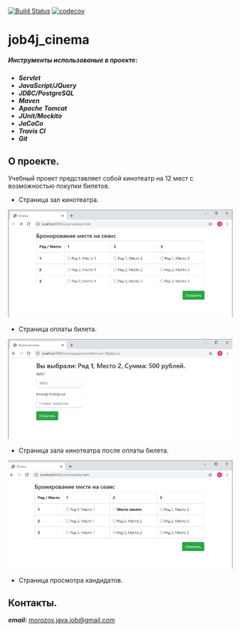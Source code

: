 [![Build Status](https://travis-ci.org/smorozov30/job4j_cinema.svg?branch=master)](https://travis-ci.org/smorozov30/job4j_cinema)
[![codecov](https://codecov.io/gh/smorozov30/job4j_cinema/branch/master/graph/badge.svg?token=00PQF78OV2)](https://codecov.io/gh/smorozov30/job4j_cinema)

# job4j_cinema

##### Инструменты использованые в проекте:

- ***Servlet***
- ***JavaScript/JQuery***
- ***JDBC/PostgreSQL***
- ***Maven***
- ***Apache Tomcat***
- ***JUnit/Mockito***
- ***JaCoCo***
- ***Travis CI***
- ***Git***

## О проекте.

Учебный проект представляет собой кинотеатр на 12 мест с возможностью покупки билетов.

- Страница зал кинотеатра.

![console start app](images/hall.jpg)

- Страница оплаты билета.

![console start app](images/payment.jpg)

- Страница зала кинотеатра после оплаты билета.

![console start app](images/after_pay.jpg)

- Страница просмотра кандидатов.

## Контакты.

***email:*** morozov.java.job@gmail.com